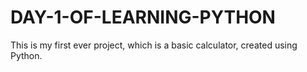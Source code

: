 # DAY-1-OF-LEARNING-PYTHON
This is my first ever project, which is a basic calculator, created using Python.





